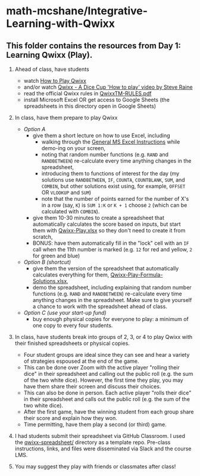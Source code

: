 # math-mcshane/Integrative-Learning-with-Qwixx

## This folder contains the resources from **Day 1: Learning Qwixx (Play)**. 

1. Ahead of class, have students
	* watch [How to Play Qwixx](https://www.youtube.com/watch?v=ZAspNiPAUEE)
	* and/or watch [Qwixx - A Dice Cup 'How to play' video by Steve Raine](https://www.youtube.com/watch?v=icv1UFlHvIQ)
	* read the official Qwixx rules in [QwixxTM-RULES.pdf](./QwixxTM-RULES.pdf)
	* install Microsoft Excel OR get access to Google Sheets (the spreadsheets in this directory open in Google Sheets)

2. In class, have them prepare to play Qwixx
	* *Option A*
		* give them a short lecture on how to use Excel, including 
			* walking through the [General MS Excel Instructions](./General-MS-Excel-Instructions.pdf) while demo-ing on your screen, 
			* noting that random number functions (e.g. `RAND` and `RANDBETWEEN`) re-calculate every time anything changes in the spreadsheet, 
			* introducing them to functions of interest for the day (my solutions use `RANDBETWEEN`, `IF`, `COUNTA`, `COUNTBLANK`, `SUM`, and `COMBIN`, but other solutions exist using, for example, `OFFSET` OR `VLOOKUP` and `SUM`)
			* note that the number of points earned for the number of X's in a row (say, `K`) is `SUM 1:K` or `K + 1` choose `2` (which can be calculated with `COMBIN`).  
		* give them 10-30 minutes to create a spreadsheet that automatically calculates the score based on inputs, but start them with [Qwixx-Play.xlsx](./Qwixx-Play.xlsx) so they don't need to create it from scratch, 
		* BONUS: have them automatically fill in the "lock" cell with an `IF` call when the 11th number is marked (e.g. `12` for red and yellow, `2` for green and blue)
	* *Option B (shortcut)*
		* give them the version of the spreadsheet that automatically calculates everything for them, [Qwixx-Play-Formula-Solutions.xlsx](./Qwixx-Play-Formula-Solutions.xlsx), 
		* demo the spreadsheet, including explaining that random number functions (e.g. `RAND` and `RANDBETWEEN`) re-calculate every time anything changes in the spreadsheet. Make sure to give yourself a chance to work with the spreadsheet ahead of class. 
	* *Option C (use your start-up fund)*
		* buy enough physical copies for everyone to play: a minimum of one copy to every four students. 

3. In class, have students break into groups of 2, 3, or 4 to play Qwixx with their finished spreadsheets or physical copies. 
	* Four student groups are ideal since they can see and hear a variety of strategies espoused at the end of the game. 
	* This can be done over Zoom with the active player "rolling their dice" in their spreadsheet and calling out the public roll (e.g. the sum of the two white dice). However, the first time they play, you may have them share their screen and discuss their choices. 
	* This can also be done in person. Each active player "rolls their dice" in their spreadsheet and calls out the public roll (e.g. the sum of the two white dice).
	* After the first game, have the winning student from each group share their score and explain how they won. 
	* Time permitting, have them play a second (or third) game. 

4. I had students submit their spreadsheet via GitHub Classroom. I used the [qwixx-spreadsheet/](./qwixx-spreadsheet/) directory as a template repo. Pre-class instructions, links, and files were disseminated via Slack and the course LMS. 

5. You may suggest they play with friends or classmates after class! 
